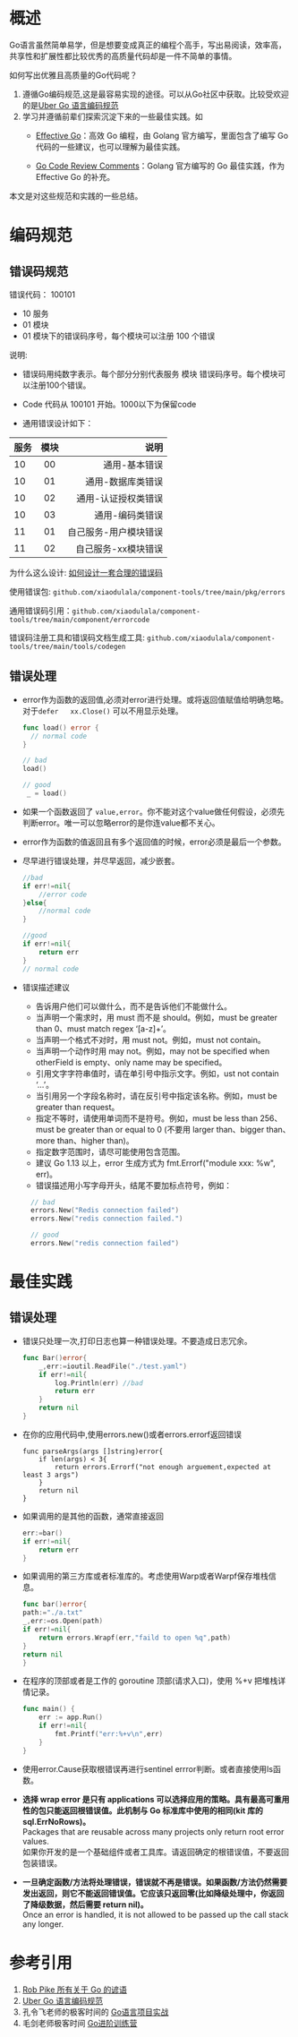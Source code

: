 
# 概述

Go语言虽然简单易学，但是想要变成真正的编程个高手，写出易阅读，效率高，共享性和扩展性都比较优秀的高质量代码却是一件不简单的事情。  

如何写出优雅且高质量的Go代码呢？

1. 遵循Go编码规范,这是最容易实现的途径。可以从Go社区中获取。比较受欢迎的是[Uber Go 语言编码规范](https://github.com/xxjwxc/uber_go_guide_cn)
2. 学习并遵循前辈们探索沉淀下来的一些最佳实践。如
	* [Effective Go](https://golang.org/doc/effective_go)：高效 Go 编程，由 Golang 官方编写，里面包含了编写 Go 代码的一些建议，也可以理解为最佳实践。

	* [Go Code Review Comments](https://github.com/golang/go/wiki/CodeReviewComments)：Golang 官方编写的 Go 最佳实践，作为 Effective Go 的补充。

本文是对这些规范和实践的一些总结。


# 编码规范



## 错误码规范

错误代码： 100101

* 10 服务
* 01 模块
* 01 模块下的错误码序号，每个模块可以注册 100 个错误

说明: 

* 错误码用纯数字表示。每个部分分别代表服务 模块 错误码序号。每个模块可以注册100个错误。
* Code 代码从 100101 开始。1000以下为保留code

* 通用错误设计如下：

| 服务       | 模块           | 说明 |
| ------------- |:-------------:| -----:|
| 10     | 00    | 通用-基本错误 |
| 10     | 01     |   通用-数据库类错误 |
| 10     | 02    |   通用-认证授权类错误 |
| 10     | 03   | 通用-编码类错误 |
| 11    | 01     |   自己服务-用户模块错误 |
| 11    | 02    |    自己服务-xx模块错误 |

为什么这么设计:  [如何设计一套合理的错误码](../design/错误码.md)

使用错误包: `github.com/xiaodulala/component-tools/tree/main/pkg/errors`

通用错误码引用：`github.com/xiaodulala/component-tools/tree/main/component/errorcode`

错误码注册工具和错误码文档生成工具: `github.com/xiaodulala/component-tools/tree/main/tools/codegen`

## 错误处理

* error作为函数的返回值,必须对error进行处理。或将返回值赋值给明确忽略。对于`defer   xx.Close()` 可以不用显示处理。  

	```go
	func load() error {
	  // normal code
	}
	
	// bad
	load()
	
	// good
	 _ = load()
	```
* 如果一个函数返回了 `value,error`。你不能对这个value做任何假设，必须先判断error。唯一可以忽略error的是你连value都不关心。
* error作为函数的值返回且有多个返回值的时候，error必须是最后一个参数。
*  尽早进行错误处理，并尽早返回，减少嵌套。
	
	```go
	//bad
	if err!=nil{
		//error code
	}else{
		//normal code
	}
	
	//good
	if err!=nil{
		return err
	}
	// normal code
	```
* 错误描述建议
	* 告诉用户他们可以做什么，而不是告诉他们不能做什么。
	* 当声明一个需求时，用 must 而不是 should。例如，must be greater than 0、must match regex ‘[a-z]+’。
	* 当声明一个格式不对时，用 must not。例如，must not contain。
	* 当声明一个动作时用 may not。例如，may not be specified when otherField is empty、only name may be specified。
	* 引用文字字符串值时，请在单引号中指示文字。例如，ust not contain ‘…’。
	* 当引用另一个字段名称时，请在反引号中指定该名称。例如，must be greater than request。
	* 指定不等时，请使用单词而不是符号。例如，must be less than 256、must be greater than or equal to 0 (不要用 larger than、bigger than、more than、higher than)。
	* 指定数字范围时，请尽可能使用包含范围。
	* 建议 Go 1.13 以上，error 生成方式为 fmt.Errorf("module xxx: %w", err)。
	* 错误描述用小写字母开头，结尾不要加标点符号，例如：
	
	```go
	  // bad
	  errors.New("Redis connection failed")
	  errors.New("redis connection failed.")
	
	  // good
	  errors.New("redis connection failed")
	```

# 最佳实践

##  错误处理

* 错误只处理一次,打印日志也算一种错误处理。不要造成日志冗余。

	```go
	func Bar()error{
		_,err:=ioutil.ReadFile("./test.yaml")
		if err!=nil{
			log.Println(err) //bad
			return err
		}
		return nil
	}
	```
* 在你的应用代码中,使用errors.new()或者errors.errorf返回错误

	```
	func parseArgs(args []string)error{
		if len(args) < 3{
			return errors.Errorf("not enough arguement,expected at least 3 args")
		}
		return nil
	}
	```
* 如果调用的是其他的函数，通常直接返回

	```go
	err:=bar()
	if err!=nil{
		return err
	}
	```
* 如果调用的第三方库或者标准库的。考虑使用Warp或者Warpf保存堆栈信息。

	```go
	func bar()error{
	path:="./a.txt"
	_,err:=os.Open(path)
	if err!=nil{
		return errors.Wrapf(err,"faild to open %q",path)
	}
	return nil
	}
	```

* 在程序的顶部或者是工作的 goroutine 顶部(请求入口)，使用 %+v 把堆栈详情记录。

	```go
	func main() {
		err := app.Run()
		if err!=nil{
			fmt.Printf("err:%+v\n",err)
		}
	}
	```
* 使用error.Cause获取根错误再进行sentinel errror判断。或者直接使用Is函数。
* **选择 wrap error 是只有 applications 可以选择应用的策略。具有最高可重用性的包只能返回根错误值。此机制与 Go 标准库中使用的相同(kit 库的 sql.ErrNoRows)。**  
	Packages that are reusable across many projects only return root error values.  
	如果你开发的是一个基础组件或者工具库。请返回确定的根错误值，不要返回包装错误。
* **一旦确定函数/方法将处理错误，错误就不再是错误。如果函数/方法仍然需要发出返回，则它不能返回错误值。它应该只返回零(比如降级处理中，你返回了降级数据，然后需要 return nil)。**  
	Once an error is handled, it is not allowed to be passed up the call stack any longer.




# 参考引用

1. [Rob Pike 所有关于 Go 的谚语](https://go-proverbs.github.io/)
2. [Uber Go 语言编码规范](https://github.com/xxjwxc/uber_go_guide_cn)
3. 孔令飞老师的极客时间的 [Go语言项目实战](https://time.geekbang.org/column/intro/100079601?tab=catalog)
4. 毛剑老师极客时间 [Go进阶训练营](https://u.geekbang.org/subject/go?utm_source=time_web&utm_medium=menu&utm_term=timewebmenu&utm_identify=geektime&utm_content=menu&utm_campaign=timewebmenu&gk_cus_user_wechat=university)